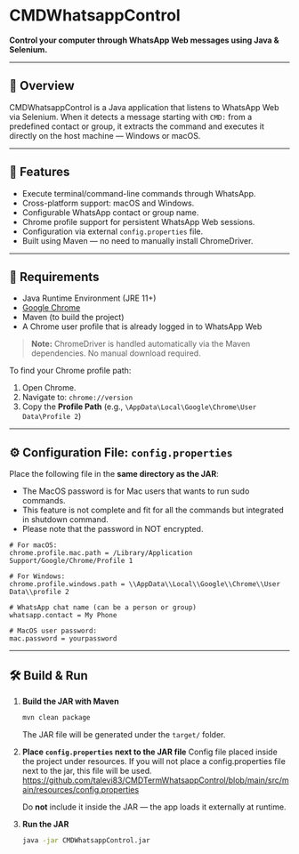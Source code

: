 # CMDWhatsappControl

**Control your computer through WhatsApp Web messages using Java & Selenium.**

---

## 🔹 Overview

CMDWhatsappControl is a Java application that listens to WhatsApp Web via Selenium. When it detects a message starting with `CMD:` from a predefined contact or group, it extracts the command and executes it directly on the host machine — Windows or macOS.

---

## 🚀 Features

- Execute terminal/command-line commands through WhatsApp.
- Cross-platform support: macOS and Windows.
- Configurable WhatsApp contact or group name.
- Chrome profile support for persistent WhatsApp Web sessions.
- Configuration via external `config.properties` file.
- Built using Maven — no need to manually install ChromeDriver.

---

## 🧱 Requirements

- Java Runtime Environment (JRE 11+)
- [Google Chrome](https://www.google.com/chrome/)
- Maven (to build the project)
- A Chrome user profile that is already logged in to WhatsApp Web

> **Note:** ChromeDriver is handled automatically via the Maven dependencies. No manual download required.

To find your Chrome profile path:

1. Open Chrome.
2. Navigate to: `chrome://version`
3. Copy the **Profile Path** (e.g., `\AppData\Local\Google\Chrome\User Data\Profile 2`)

---

## ⚙️ Configuration File: `config.properties`

Place the following file in the **same directory as the JAR**:
* The MacOS password is for Mac users that wants to run sudo commands.
* This feature is not complete and fit for all the commands but integrated in shutdown command.
* Please note that the password in NOT encrypted.

```properties
# For macOS:
chrome.profile.mac.path = /Library/Application Support/Google/Chrome/Profile 1

# For Windows:
chrome.profile.windows.path = \\AppData\\Local\\Google\\Chrome\\User Data\\profile 2

# WhatsApp chat name (can be a person or group)
whatsapp.contact = My Phone

# MacOS user password:
mac.password = yourpassword
```
---

## 🛠️ Build & Run

1. **Build the JAR with Maven**

   ```bash
   mvn clean package
   ```

   The JAR file will be generated under the `target/` folder.

2. **Place `config.properties` next to the JAR file**
   Config file placed inside the project under resources.
   If you will not place a config.properties file next to the jar, this file will be used.
   https://github.com/talevi83/CMDTermWhatsappControl/blob/main/src/main/resources/config.properties

   Do **not** include it inside the JAR — the app loads it externally at runtime.

4. **Run the JAR**

   ```bash
   java -jar CMDWhatsappControl.jar
   ```


